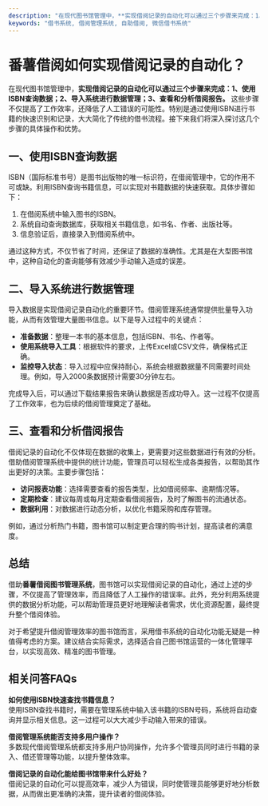 ```yaml
---
description: "在现代图书馆管理中，**实现借阅记录的自动化可以通过三个步骤来完成：1、使用ISBN查询数据；2、导入系统进行数据管理；3、查看和分析借阅报告。** 这些步骤不仅提高了工作效率，还降低了人工错误的可能性。特别是通过使用ISBN进行书籍的快速识别和记录，大大简化了传统的借书流程。接下来我们将深入探讨这几个步骤的具体操作和优势。"
keywords: "借书系统, 借阅管理系统, 自助借阅, 微信借书系统"
---
```

# 番薯借阅如何实现借阅记录的自动化？

在现代图书馆管理中，**实现借阅记录的自动化可以通过三个步骤来完成：1、使用ISBN查询数据；2、导入系统进行数据管理；3、查看和分析借阅报告。** 这些步骤不仅提高了工作效率，还降低了人工错误的可能性。特别是通过使用ISBN进行书籍的快速识别和记录，大大简化了传统的借书流程。接下来我们将深入探讨这几个步骤的具体操作和优势。

## **一、使用ISBN查询数据**

ISBN（国际标准书号）是图书出版物的唯一标识符，在借阅管理中，它的作用不可或缺。利用ISBN查询书籍信息，可以实现对书籍数据的快速获取。具体步骤如下：

1. 在借阅系统中输入图书的ISBN。
2. 系统自动查询数据库，获取相关书籍信息，如书名、作者、出版社等。
3. 信息验证后，直接录入到借阅系统中。

通过这种方式，不仅节省了时间，还保证了数据的准确性。尤其是在大型图书馆中，这种自动化的查询能够有效减少手动输入造成的误差。

## **二、导入系统进行数据管理**

导入数据是实现借阅记录自动化的重要环节。借阅管理系统通常提供批量导入功能，从而有效管理大量图书信息。以下是导入过程中的关键点：

- **准备数据**：整理一本书的基本信息，包括ISBN、书名、作者等。
- **使用系统导入工具**：根据软件的要求，上传Excel或CSV文件，确保格式正确。
- **监控导入状态**：导入过程中应保持耐心，系统会根据数据量不同需要时间处理。例如，导入2000条数据预计需要30分钟左右。

完成导入后，可以通过下载结果报告来确认数据是否成功导入。这一过程不仅提高了工作效率，也为后续的借阅管理奠定了基础。

## **三、查看和分析借阅报告**

借阅记录的自动化不仅体现在数据的收集上，更需要对这些数据进行有效的分析。借助借阅管理系统中提供的统计功能，管理员可以轻松生成各类报告，以帮助其作出更好的决策。主要步骤包括：

- **访问报表功能**：选择需要查看的报告类型，比如借阅频率、逾期情况等。
- **定期检查**：建议每周或每月定期查看借阅报告，及时了解图书的流通状态。
- **数据利用**：对数据进行动态分析，以优化书籍采购和库存管理。

例如，通过分析热门书籍，图书馆可以制定更合理的购书计划，提高读者的满意度。

## **总结**

借助**番薯借阅图书管理系统**，图书馆可以实现借阅记录的自动化，通过上述的步骤，不仅提高了管理效率，而且降低了人工操作的错误率。此外，充分利用系统提供的数据分析功能，可以帮助管理员更好地理解读者需求，优化资源配置，最终提升整个借阅体验。

对于希望提升借阅管理效率的图书馆而言，采用借书系统的自动化功能无疑是一种值得考虑的方案。建议结合实际需求，选择适合自己图书馆运营的一体化管理平台，以实现高效、精准的图书管理。

## 相关问答FAQs

**如何使用ISBN快速查找书籍信息？**  
使用ISBN查找书籍时，需要在管理系统中输入该书籍的ISBN号码，系统将自动查询并显示相关信息。这一过程可以大大减少手动输入带来的错误。

**借阅管理系统能否支持多用户操作？**  
多数现代借阅管理系统都支持多用户协同操作，允许多个管理员同时进行书籍的录入、借还管理等功能，以提升整体效率。

**借阅记录的自动化能给图书馆带来什么好处？**  
借阅记录的自动化可以提高效率，减少人为错误，同时使管理员能够更好地分析数据，从而做出更准确的决策，提升读者的借阅体验。
